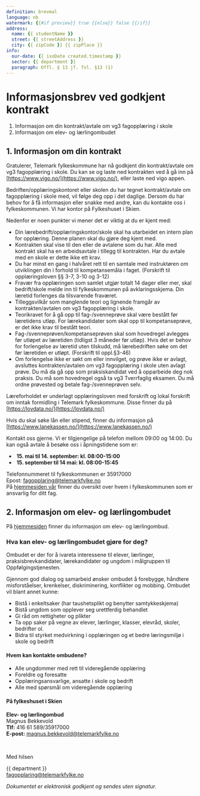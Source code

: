 ```yaml
---
definition: brevmal
language: nb
watermark: {{#if preview}} true {{else}} false {{/if}}
address:
  name: {{ studentName }}
  street: {{ streetAddress }}
  city: {{ zipCode }} {{ zipPlace }}
info:
  our-date: {{ isoDate created.timestamp }}
  sector: {{ department }}
  paragraph: Offl. § 13 jf. fvl. §13 (1)
---
```


# Informasjonsbrev ved godkjent kontrakt

1. Informasjon om din kontrakt/avtale om vg3 fagopplæring i skole
2. Informasjon om elev- og lærlingombudet

## 1. Informasjon om din kontrakt

Gratulerer, Telemark fylkeskommune har nå godkjent din kontrakt/avtale om vg3 fagopplæring i skole. Du kan se og laste ned kontrakten ved å gå inn på [https://www.vigo.no/](https://www.vigo.no/), eller laste ned vigo appen.

Bedriften/opplæringskontoret eller skolen du har tegnet kontrakt/avtale om fagopplæring i skole med, vil følge deg opp i det daglige. Dersom du har behov for å få informasjon eller snakke med andre, kan du kontakte oss i fylkeskommunen. Vi har kontor på Fylkeshuset i Skien.

Nedenfor er noen punkter vi mener det er viktig at du er kjent med:
- Din lærebedrift/opplæringskontor/skole skal ha utarbeidet en intern plan for opplæring. Denne planen skal du gjøre deg kjent med. 
- Kontrakten skal vise til den eller de avtalene som du har. Alle med kontrakt skal ha en arbeidsavtale i tillegg til kontrakten. Har du avtale med en skole er dette ikke ett krav.
- Du har minst en gang i halvåret rett til en samtale med instruktøren om utviklingen din i forhold til kompetansemåla i faget. (Forskrift til opplæringsloven §§ 3-7, 3-10 og 3-12)
- Fravær fra opplæringen som samlet utgjør totalt 14 dager eller mer, skal bedrift/skole melde inn til fylkeskommunen på avklaringsskjema. Din læretid forlenges da tilsvarende fraværet.
- Tilleggsvilkår som manglende teori og lignende framgår av kontrakten/avtalen om vg3 fagopplæring i skole.
- Teorikravet for å gå opp til fag-/svenneprøve skal være bestått før læretidens utløp. For lærekandidater som skal opp til kompetanseprøve, er det ikke krav til bestått teori.
- Fag-/svenneprøven/kompetanseprøven skal som hovedregel avlegges før utløpet av læretiden (tidligst 3 måneder før utløp). Hvis det er behov for forlengelse av læretid uten tilskudd, må lærebedriften søke om det før læretiden er utløpt. (Forskrift til oppl.§3-46)
- Om forlengelse ikke er søkt om eller innvilget, og prøve ikke er avlagt, avsluttes kontrakten/avtalen om vg3 fagopplæring i skole uten avlagt prøve. Du må da gå opp som praksiskandidat ved å opparbeide deg nok praksis. Du må som hovedregel også ta vg3 Tverrfaglig eksamen. Du må ordne prøvested og betale fag-/svenneprøven selv.

Læreforholdet er underlagt opplæringsloven med forskrift og lokal forskrift om inntak formidling i Telemark fylkeskommune. Disse finner du på [https://lovdata.no/](https://lovdata.no/)

Hvis du skal søke lån eller stipend, finner du informasjon på [https://www.lanekassen.no/](https://www.lanekassen.no/)

Kontakt oss gjerne. Vi er tilgjengelige på telefon mellom 09:00 og 14:00. Du kan også avtale å besøke oss i åpningstidene som er:
- &nbsp;**15. mai til 14. september: kl. 08:00-15:00**
- &nbsp;**15. september til 14 mai: kl. 08:00-15:45**

Telefonnummeret til fylkeskommunen er 35917000
<br/>Epost: [fagopplaring@telemarkfylke.no](mailto:fagopplaring@telemarkfylke.no)
<br/>På [hjemmesiden vår](https://www.telemarkfylke.no) finner du oversikt over hvem i fylkeskommunen som er ansvarlig for ditt fag.


## 2. Informasjon om elev- og lærlingombudet
På [hjemmesiden](https://www.telemarkfylke.no) finner du informasjon om elev- og lærlingombud.

### Hva kan elev- og lærlingombudet gjøre for deg?
Ombudet er der for å ivareta interessene til elever, lærlinger, praksisbrevkandidater, lærekandidater og ungdom i målgruppen til Oppfølgingstjenesten.

Gjennom god dialog og samarbeid ønsker ombudet å forebygge, håndtere misforståelser, krenkelser, diskriminering, konflikter og mobbing. Ombudet vil blant annet kunne:
- Bistå i enkeltsaker (har taushetsplikt og benytter samtykkeskjema)
- Bistå ungdom som opplever seg urettferdig behandlet
- Gi råd om rettigheter og plikter
- Ta opp saker på vegne av elever, lærlinger, klasser, elevråd, skoler, bedrifter ol.
- Bidra til styrket medvirkning i opplæringen og et bedre læringsmiljø i skole og bedrift

#### Hvem kan kontakte ombudene?
- Alle ungdommer med rett til videregående opplæring
- Foreldre og foresatte
- Opplæringsansvarlige, ansatte i skole og bedrift
- Alle med spørsmål om videregående opplæring

#### På fylkeshuset i Skien
**Elev- og lærlingombud**
<br/>Magnus Bekkevold
<br/>**Tlf:** 416 61 589/35917000
<br/>**E-post:** [magnus.bekkevold@telemarkfylke.no](mailto:magnus.bekkevold@telemarkfylke.no)

<br/>

Med hilsen

{{ department }}<br />
[fagopplaring@telemarkfylke.no](mailto:fagopplaring@telemarkfylke.no)<br/>

*Dokumentet er elektronisk godkjent og sendes uten signatur.*
